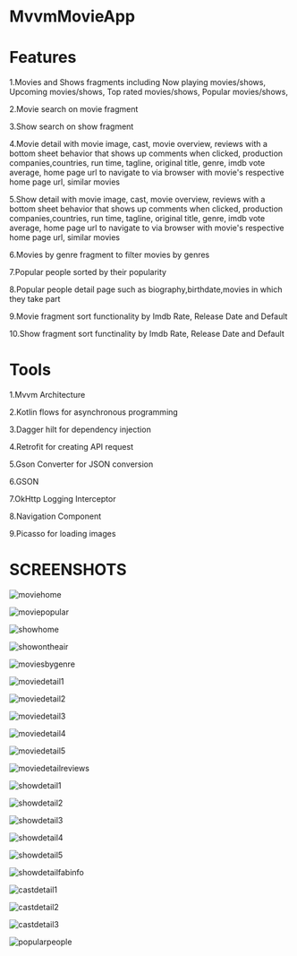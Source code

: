 # MvvmMovieApp

# **Features**

1.Movies and Shows fragments including Now playing movies/shows, Upcoming movies/shows, Top rated movies/shows, Popular movies/shows,

2.Movie search on movie fragment

3.Show search on show fragment 

4.Movie detail with movie image, cast, movie overview, reviews with a bottom sheet behavior that shows up comments when clicked, production companies,countries, run time, tagline, original title, genre, imdb vote average, home page url to navigate to via browser with movie's respective home page url, similar movies

5.Show detail with movie image, cast, movie overview, reviews with a bottom sheet behavior that shows up comments when clicked, production companies,countries, run time, tagline, original title, genre, imdb vote average, home page url to navigate to via browser with movie's respective home page url, similar movies

6.Movies by genre fragment to filter movies by genres

7.Popular people sorted by their popularity

8.Popular people detail page such as biography,birthdate,movies in which they take part

9.Movie fragment sort functionality by Imdb Rate, Release Date and Default

10.Show fragment sort functinality by Imdb Rate, Release Date and Default

# **Tools**

1.Mvvm Architecture

2.Kotlin flows for asynchronous programming

3.Dagger hilt for dependency injection

4.Retrofit for creating API request

5.Gson Converter for JSON conversion

6.GSON

7.OkHttp Logging Interceptor

8.Navigation Component

9.Picasso for loading images


# **SCREENSHOTS**

![moviehome](https://github.com/UgursalOzanARIK/MvvmMovieApp/assets/31523135/54b3fe0d-cd45-4950-9aed-1aebdcf4b029)

![moviepopular](https://github.com/UgursalOzanARIK/MvvmMovieApp/assets/31523135/dbbeb6b9-3b4b-49dc-a0af-40c336e6f692)

![showhome](https://github.com/UgursalOzanARIK/MvvmMovieApp/assets/31523135/34d1aec8-d0e1-4365-b85a-2f3bddb716b9)

![showontheair](https://github.com/UgursalOzanARIK/MvvmMovieApp/assets/31523135/f4167a16-4f6d-4ea9-885c-e0451d2fe012)

![moviesbygenre](https://github.com/UgursalOzanARIK/MvvmMovieApp/assets/31523135/2ed1c12a-2571-468f-854f-5d6a88d29411)

![moviedetail1](https://github.com/UgursalOzanARIK/MvvmMovieApp/assets/31523135/73341ca4-6c16-43e1-abc3-5c14b7c8d74c)

![moviedetail2](https://github.com/UgursalOzanARIK/MvvmMovieApp/assets/31523135/65fb686e-f319-45ec-8aef-b1de3b98ab7f)

![moviedetail3](https://github.com/UgursalOzanARIK/MvvmMovieApp/assets/31523135/9ab2944c-6034-4031-9c92-cc523d9f2728)

![moviedetail4](https://github.com/UgursalOzanARIK/MvvmMovieApp/assets/31523135/f084058b-c0ca-4049-bc74-7b0381f5b933)

![moviedetail5](https://github.com/UgursalOzanARIK/MvvmMovieApp/assets/31523135/4c37aa2d-e7e2-4609-8c6e-86b4f2606a8d)

![moviedetailreviews](https://github.com/UgursalOzanARIK/MvvmMovieApp/assets/31523135/2e698b76-c290-4df3-974d-639c8363888b)

![showdetail1](https://github.com/UgursalOzanARIK/MvvmMovieApp/assets/31523135/9c9a824f-e812-4e6a-bd6a-2d55432850b6)

![showdetail2](https://github.com/UgursalOzanARIK/MvvmMovieApp/assets/31523135/52e1b605-2c24-4457-9ed8-240bab46cb71)

![showdetail3](https://github.com/UgursalOzanARIK/MvvmMovieApp/assets/31523135/7978987e-4c50-4cf1-a195-fc06e90065aa)

![showdetail4](https://github.com/UgursalOzanARIK/MvvmMovieApp/assets/31523135/a2d02865-0b31-4e25-9777-fdf925f1321f)

![showdetail5](https://github.com/UgursalOzanARIK/MvvmMovieApp/assets/31523135/d77c33c8-3dec-446a-8b0e-f2f057396bce)

![showdetailfabinfo](https://github.com/UgursalOzanARIK/MvvmMovieApp/assets/31523135/45e5b1fd-c25d-40da-966e-3dfe7c960638)

![castdetail1](https://github.com/UgursalOzanARIK/MvvmMovieApp/assets/31523135/a0e4ccd3-5756-466e-ae14-7126eb959137)

![castdetail2](https://github.com/UgursalOzanARIK/MvvmMovieApp/assets/31523135/f1112461-6139-479d-9b0e-82388ef84157)

![castdetail3](https://github.com/UgursalOzanARIK/MvvmMovieApp/assets/31523135/9a43a684-4e3e-4408-9502-d87ff9a2dc04)

![popularpeople](https://github.com/UgursalOzanARIK/MvvmMovieApp/assets/31523135/d892514f-a456-4aaf-ae64-6f0eea3c16c8)














